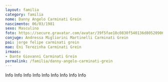 ```yaml
---
layout: familia
category: familia
nome: Danny Angelo Carminati Grein
nascimento: 06/03/1981
sexo: Masculino
foto: https://secure.gravatar.com/avatar/39f5fae18c0830f540136d805209066e
conjuge: Andressa Migliorini Martinelli Carminati Grein
pai: jorge felipe carminati grein
mae: Eni Terezinha Carminati Grein
irmaos:
- Dante Giovanni Carminati Grein
permalink: /familia/danny-angelo-carminati-grein
---
```


Info
Info
Info
Info
Info
Info
Info
Info
Info
